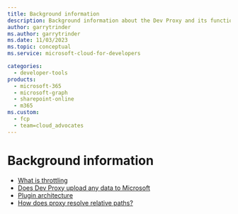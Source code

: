 ```yaml
---
title: Background information
description: Background information about the Dev Proxy and its functionality
author: garrytrinder
ms.author: garrytrinder
ms.date: 11/03/2023
ms.topic: conceptual
ms.service: microsoft-cloud-for-developers

categories:
  - developer-tools
products:
  - microsoft-365
  - microsoft-graph
  - sharepoint-online
  - m365
ms.custom:
  - fcp
  - team=cloud_advocates
---
```


# Background information

- [What is throttling](./what-is-throttling.md)
- [Does Dev Proxy upload any data to Microsoft](./does-dev-proxy-upload-any-data-to-microsoft.md)
- [Plugin architecture](./plugin-architecture.md)
- [How does proxy resolve relative paths?](./resolve-relative-paths.md)

